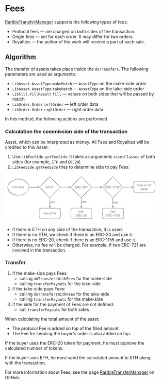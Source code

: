 # Fees

[RaribleTransferManager](https://github.com/rarible/protocol-contracts/blob/master/exchange-v2/contracts/RaribleTransferManager.md) supports the following types of fees:

* Protocol fees — are charged on both sides of the transaction.
* Origin fees — set for each order. It may differ for two orders.
* Royalties — the author of the work will receive a part of each sale.

## Algorithm

The transfer of assets takes place inside the `doTransfers`. The following parameters are used as arguments:

* `LibAsset.AssetType` `makeMatch` — `AssetType` on the make-side order
* `LibAsset.AssetType` `takeMatch` — `AssetType` on the take-side order
* `LibFill.FillResult` `fill` — values on both sides that will be passed by match
* `LibOrder.Order` `leftOrder` — left order data
* `LibOrder.Order` `rightOrder` — right order data

In this method, the following actions are performed.

### Calculation the commission side of the transaction

Asset, which can be interpreted as money. All Fees and Royalties will be credited to this Asset.

1. Use `LibFeeSide.getFeeSide`. It takes as arguments `assetClasses` of both sides (for example, `ETH` and `ERC20`).
2. `LibFeeSide.getFeeSide` tries to determine side to pay Fees:

![](../img/eth_5.png)

* If there is ETH on any side of the transaction, it is used.
* If there is no ETH, we check if there is an ERC-20 and use it.
* If there is no ERC-20, check if there is an ERC-1155 and use it.
* Otherwise, no fee will be charged. For example, if two ERC-721 are involved in the transaction.

### Transfer

1. If the make-side pays Fees:
    * calling `doTransfersWithFees` for the make-side
    * calling `transferPayouts` for the take-side
2. If the take-side pays Fees:
    * calling `doTransfersWithFees` for the take-side
    * calling `transferPayouts` for the make-side
3. If the side for the payment of Fees are not defined:
    * call `transferPayouts` for both sides

When calculating the total amount of the asset:

* The protocol Fee is added on top of the filled amount.
* The Fee for sending the buyer's order is also added on top.

If the buyer uses the ERC-20 token for payment, he must approve the calculated number of tokens.

If the buyer uses ETH, he must send the calculated amount to ETH along with the transaction.

For more information about Fees, see the page [RaribleTransferManager](https://github.com/rarible/protocol-contracts/blob/master/exchange-v2/contracts/RaribleTransferManager.md) on GitHub.
